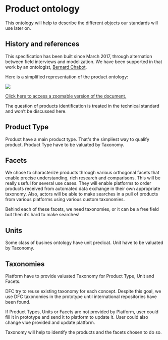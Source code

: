 # Product ontology

This ontology will help to describe the different objects our standards will use later on.

## History and references

This specification has been built since March 2017, through alternation between field interviews and modelization. We have been supported in that work by an ontologist, [Bernard Chabot](https://docs.google.com/document/d/1vLYI4pv-lqcy7WLoMN9XWROPh1FayXFU5g4zA5blmEQ/edit?usp=sharing).

Here is a simplified representation of the product ontology:

![](https://lh3.googleusercontent.com/B4uNamIvtaA6hfC5rofcnvSunb-U2tGNhMBMbO3rVK-dRd9JNzghKnbf5s1S-F3MSXw29uRs2Ei4QFR_L-Rh1uX8dtP9ij8qL7p37QsB8A3cJl_ltN7RAGRaq9ydnkDdY4y5mUB0)

[Click here to access a zoomable version of the document.](https://docs.google.com/presentation/d/157i0ySW3T89KviZHmderXl7X0ywuvtz0QunaHJcEF_Q/edit?usp=sharing)

The question of products identification is treated in the technical standard and won’t be discussed here.


## Product Type

Product have a main product type. That's the simpliest way to qualify product. Product Type have to be valuated by Taxonomy.

## Facets

We chose to characterize products through various orthogonal facets that enable precise understanding, rich research and comparisons. This will be really useful for several use cases. They will enable platforms to order products received from automated data exchange in their own appropriate taxonomy. Also, actors will be able to make searches in a pull of products from various platforms using various custom taxonomies.

Behind each of these facets, we need taxonomies, or it can be a free field but then it’s hard to make searches!

## Units

Some class of busines ontology have unit predicat. Unit have to be valuated by Taxonomy.

## Taxonomies

Platform have to provide valuated Taxonomy for Product Type, Unit and Facets.  

DFC try to reuse existing taxonomy for each concept. Despite this goal, we use DFC taxonomies in the prototype until international repositories have been found.

If Product Types, Units or Facets are not provided by Platform, user could fill it in prototype and send it to platform to update it. User could also change vlue provided and update platform.

Taxonomy will help to identify the products and the facets chosen to do so.
